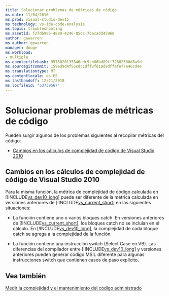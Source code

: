 ```yaml
---
title: Solucionar problemas de métricas de código
ms.date: 11/04/2016
ms.prod: visual-studio-dev15
ms.technology: vs-ide-code-analysis
ms.topic: troubleshooting
ms.assetid: f2fdb995-4888-4246-85dc-7bacadd45968
author: gewarren
ms.author: gewarren
manager: douge
ms.workload:
- multiple
ms.openlocfilehash: 9575020135846edc9cb86bd89ff72682500d8a9d
ms.sourcegitcommit: 159ed9d4f56cdc1dff2fd19d9dffafe77e46cd4e
ms.translationtype: MT
ms.contentlocale: es-ES
ms.lasthandoff: 12/21/2018
ms.locfileid: "53739567"
---
```

# <a name="troubleshooting-code-metrics-issues"></a>Solucionar problemas de métricas de código
Pueden surgir algunos de los problemas siguientes al recopilar métricas del código:

-   [Cambios en los cálculos de complejidad de código de Visual Studio 2010](#Changes_in_Visual_Studio_2010_code_complexity_calculations)

##  <a name="Changes_in_Visual_Studio_2010_code_complexity_calculations"></a> Cambios en los cálculos de complejidad de código de Visual Studio 2010
 Para la misma función, la métrica de complejidad de código calculada en [!INCLUDE[vs_dev10_long](../code-quality/includes/vs_dev10_long_md.md)] puede ser diferente de la métrica calculada en versiones anteriores de [!INCLUDE[vs_current_short](../code-quality/includes/vs_current_short_md.md)] en las siguientes situaciones:

- La función contiene uno o varios bloques catch. En versiones anteriores de [!INCLUDE[vs_current_short](../code-quality/includes/vs_current_short_md.md)], los bloques catch no se incluían en el cálculo. En [!INCLUDE[vs_dev10_long](../code-quality/includes/vs_dev10_long_md.md)], la complejidad de cada bloque catch se agrega a la complejidad de la función.

- La función contiene una instrucción switch (Select Case en VB). Las diferencias del compilador entre [!INCLUDE[vs_dev10_long](../code-quality/includes/vs_dev10_long_md.md)] y versiones anteriores pueden generar código MSIL diferente para algunas instrucciones switch que contienen casos de paso explícito.

## <a name="see-also"></a>Vea también
 [Medir la complejidad y el mantenimiento del código administrado](../code-quality/code-metrics-values.md)